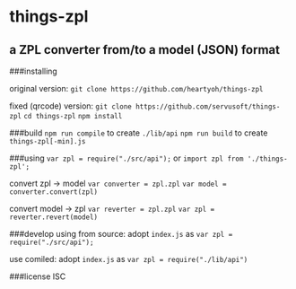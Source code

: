things-zpl
==========

## a ZPL converter from/to a model (JSON) format

###installing

original version:
  `git clone https://github.com/heartyoh/things-zpl`

fixed (qrcode) version:
  `git clone https://github.com/servusoft/things-zpl`
  `cd things-zpl`
  `npm install`

###build
  `npm run compile` to create `./lib/api`
  `npm run build` to create `things-zpl[-min].js`

###using
  `var zpl = require("./src/api");`
or
  `import zpl from './things-zpl';`

convert zpl -> model
  `var converter = zpl.zpl`
  `var model = converter.convert(zpl)`

convert model -> zpl
  `var reverter = zpl.zpl`
  `var zpl = reverter.revert(model)`


###develop
using from source:   adopt `index.js` as
`var zpl = require("./src/api");`

use comiled: adopt `index.js` as
`var zpl = require("./lib/api")`


###license 
ISC
